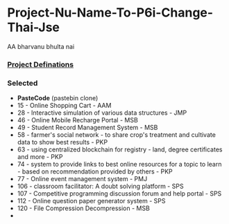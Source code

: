 # Project-Nu-Name-To-P6i-Change-Thai-Jse
AA bharvanu bhulta nai

### [Project Definations](https://drive.google.com/file/d/18djoxaUr7eOjBMaJscG3Lhm1R-fKQVrP/view?usp=sharing)

### Selected
 -  **PasteCode** (pastebin clone)
 - 15 - Online Shopping Cart - AAM
 - 28 - Interactive simulation of various data structures - JMP
 - 46 - Online Mobile Recharge Portal - MSB
 - 49 - Student Record Management System - MSB
 - 58 - farmer's social network - to share crop's treatment and cultivate data to show best results - PKP
 - 63 - using centralized blockchain for registry - land, degree certificates and more - PKP
 - 74 - system to provide links to best online resources for a topic to learn - based on recommendation provided by others - PKP
 - 77 - Online event management system - PMJ
 - 106 - classroom facilitator: A doubt solving platform - SPS
 - 107 - Competitive programming discussion forum and help portal - SPS
 - 112 - Online question paper generator system - SPS
 - 120 - File Compression Decompression - MSB
 - 
